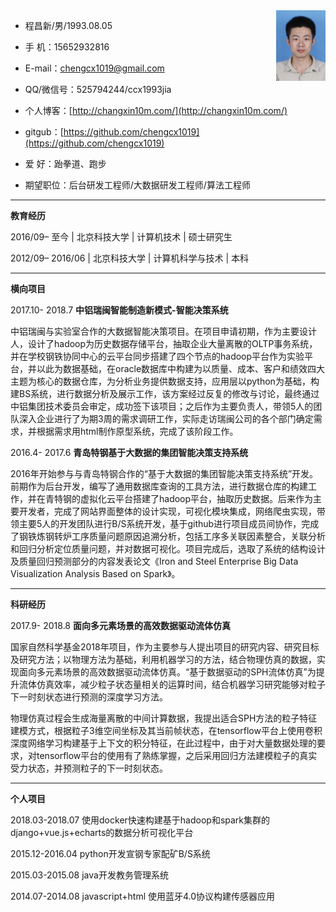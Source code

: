 <img  align="right" src="./images/ccx.jpg" style="zoom:20%"/>

- 程昌新/男/1993.08.05

- 手    机：15652932816          

- E-mail：chengcx1019@gmail.com 

- QQ/微信号：525794244/ccx1993jia

- 个人博客：[http://changxin10m.com/](http://changxin10m.com/)

- gitgub：[https://github.com/chengcx1019](https://github.com/chengcx1019)

- 爱    好：跆拳道、跑步

- 期望职位：后台研发工程师/大数据研发工程师/算法工程师

***

**教育经历**

2016/09– 至今 | 北京科技大学 | 计算机技术 | 硕士研究生

2012/09– 2016/06 | 北京科技大学 | 计算机科学与技术 | 本科

****
**横向项目**

2017.10- 2018.7 **中铝瑞闽智能制造新模式-智能决策系统**

中铝瑞闽与实验室合作的大数据智能决策项目。在项目申请初期，作为主要设计人，设计了hadoop为历史数据存储平台，抽取企业大量离散的OLTP事务系统，并在学校钢铁协同中心的云平台同步搭建了四个节点的hadoop平台作为实验平台，并以此为数据基础，在oracle数据库中构建为以质量、成本、客户和绩效四大主题为核心的数据仓库，为分析业务提供数据支持，应用层以python为基础，构建BS系统，进行数据分析及展示工作，该方案经过反复的修改与讨论，最终通过中铝集团技术委员会审定，成功签下该项目；之后作为主要负责人，带领5人的团队深入企业进行了为期3周的需求调研工作，实际走访瑞闽公司的各个部门确定需求，并根据需求用html制作原型系统，完成了该阶段工作。



2016.4- 2017.6 **青岛特钢基于大数据的集团智能决策支持系统**

2016年开始参与与青岛特钢合作的“基于大数据的集团智能决策支持系统”开发。前期作为后台开发，编写了通用数据库查询的工具方法，进行数据仓库的构建工作，并在青特钢的虚拟化云平台搭建了hadoop平台，抽取历史数据。后来作为主要开发者，完成了网站界面整体的设计实现，可视化模块集成，网络爬虫实现，带领主要5人的开发团队进行B/S系统开发，基于github进行项目成员间协作，完成了钢铁炼钢转炉工序质量问题原因追溯分析，包括工序多关联因素整合，关联分析和回归分析定位质量问题，并对数据可视化。项目完成后，选取了系统的结构设计及质量回归预测部分的内容发表论文《Iron and Steel Enterprise Big Data Visualization Analysis Based on Spark》。

****
**科研经历**

2017.9- 2018.8  **面向多元素场景的高效数据驱动流体仿真**

国家自然科学基金2018年项目，作为主要参与人提出项目的研究内容、研究目标及研究方法；以物理方法为基础，利用机器学习的方法，结合物理仿真的数据，实现面向多元素场景的高效数据驱动流体仿真。“基于数据驱动的SPH流体仿真”为提升流体仿真效率，减少粒子状态量相关的运算时间，结合机器学习研究能够对粒子下一时刻状态进行预测的深度学习方法。

物理仿真过程会生成海量离散的中间计算数据，我提出适合SPH方法的粒子特征建模方式，根据粒子3维空间坐标及其当前帧状态，在tensorflow平台上使用卷积深度网络学习构建基于上下文的积分特征，在此过程中，由于对大量数据处理的要求，对tensorflow平台的使用有了熟练掌握，之后采用回归方法建模粒子的真实受力状态，并预测粒子的下一时刻状态。

----

**个人项目**

2018.03-2018.07 使用docker快速构建基于hadoop和spark集群的django+vue.js+echarts的数据分析可视化平台

2015.12-2016.04  python开发宣钢专家配矿B/S系统 

2015.03-2015.08   java开发教务管理系统

2014.07-2014.08   javascript+html 使用蓝牙4.0协议构建传感器应用